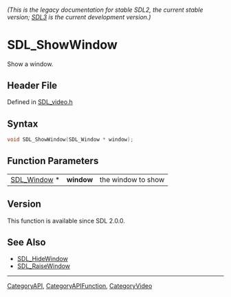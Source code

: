 ###### (This is the legacy documentation for stable SDL2, the current stable version; [SDL3](https://wiki.libsdl.org/SDL3/) is the current development version.)
# SDL_ShowWindow

Show a window.

## Header File

Defined in [SDL_video.h](https://github.com/libsdl-org/SDL/blob/SDL2/include/SDL_video.h)

## Syntax

```c
void SDL_ShowWindow(SDL_Window * window);
```

## Function Parameters

|                            |            |                    |
| -------------------------- | ---------- | ------------------ |
| [SDL_Window](SDL_Window) * | **window** | the window to show |

## Version

This function is available since SDL 2.0.0.

## See Also

- [SDL_HideWindow](SDL_HideWindow)
- [SDL_RaiseWindow](SDL_RaiseWindow)

----
[CategoryAPI](CategoryAPI), [CategoryAPIFunction](CategoryAPIFunction), [CategoryVideo](CategoryVideo)

